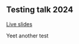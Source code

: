 ## Testing talk 2024

[Live slides](https://www.guydunton.com/testing-talk-2024/)

Yeet another test
